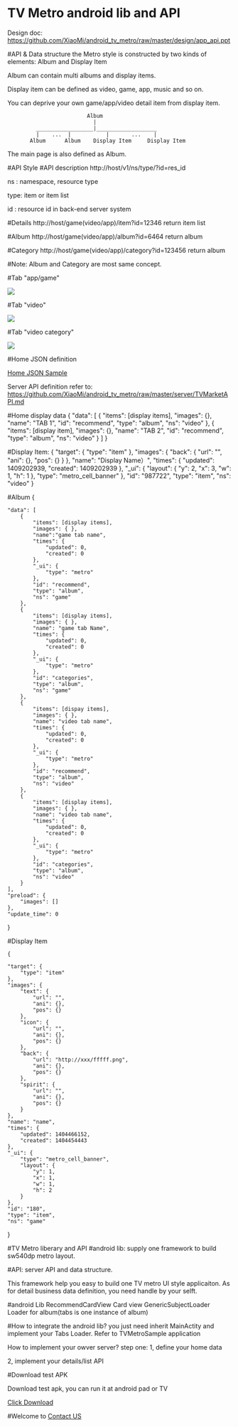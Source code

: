 # TV Metro android lib and API
Design doc:
https://github.com/XiaoMi/android_tv_metro/raw/master/design/app_api.ppt


#API & Data structure
the Metro style is constructed by two kinds of elements:
Album and Display Item

Album can contain multi albums and display items.

Display item can be defined as video, game, app, music and so on.

You can deprive your own game/app/video detail item from display item.

                             Album
                               |
             __________________|___________________
             |    ...  |           |       ...    |
           Album      Album    Display Item     Display Item
           
 The main page is also defined as Album.
 
#API Style
#API description
http://host/v1/ns/type/?id=res_id

ns  : namespace, resource type

type: item or item list

id  : resource id in back-end server system  

#Details
http://host/game(video/app)/item?id=12346
return item list

#Album
http://host/game(video/app)/album?id=6464
return album

#Category
http://host/game(video/app)/category?id=123456
return album
 
#Note:
Album and Category are most same concept. 

#Tab "app/game"

<img src="https://raw.githubusercontent.com/AiAndroid/stream/master/tv/game/en/app_en.png" />

#Tab "video" 

<img src="https://raw.githubusercontent.com/AiAndroid/stream/master/tv/game/en/video_en.png"/>

#Tab "video category"

<img src="https://raw.githubusercontent.com/AiAndroid/stream/master/tv/game/en/video_list_en.png"/>

#Home JSON definition
<p>
<a href="https://raw.githubusercontent.com/AiAndroid/stream/master/tv/game/home.json">Home JSON Sample</a>
</p>

Server API definition refer to:
https://github.com/XiaoMi/android_tv_metro/raw/master/server/TVMarketAPI.md


#Home display data
{
    "data": [
        {
            "items": [display items],
            "images": {},
            "name": "TAB 1",
            "id": "recommend",
            "type": "album",
            "ns": "video"
        },
        {
            "items": [display item],
            "images": {},
            "name": "TAB 2",
            "id": "recommend",
            "type": "album",
            "ns": "video"
        }
    ]
}

#Display Item:
{
    "target": {
        "type": "item"
    },
    "images": {
        "back": {
            "url": "",
            "ani": {},
            "pos": {}
        }
    },
    "name": "Display Name）",
    "times": {
        "updated": 1409202939,
        "created": 1409202939
    },
    "_ui": {
        "layout": {
            "y": 2,
            "x": 3,
            "w": 1,
            "h": 1
        },
        "type": "metro_cell_banner"
    },
    "id": "987722",
    "type": "item",
    "ns": "video"
}


#Album
{

    "data": [
        {
            "items": [display items],
            "images": { },
            "name":"game tab name",
            "times": {
                "updated": 0,
                "created": 0
            },
            "_ui": {
                "type": "metro"
            },
            "id": "recommend",
            "type": "album",
            "ns": "game"
        },
        {
            "items": [display items],
            "images": { },
            "name": "game tab Name",
            "times": {
                "updated": 0,
                "created": 0
            },
            "_ui": {
                "type": "metro"
            },
            "id": "categories",
            "type": "album",
            "ns": "game"
        },
        {
            "items": [dispay items],
            "images": { },
            "name": "video tab name",
            "times": {
                "updated": 0,
                "created": 0
            },
            "_ui": {
                "type": "metro"
            },
            "id": "recommend",
            "type": "album",
            "ns": "video"
        },
        {
            "items": [display items],
            "images": { },
            "name": "video tab name",
            "times": {
                "updated": 0,
                "created": 0
            },
            "_ui": {
                "type": "metro"
            },
            "id": "categories",
            "type": "album",
            "ns": "video"
        }
    ],
    "preload": {
        "images": []
    },
    "update_time": 0

}

#Display Item

    {
        
    "target": {
        "type": "item"
    },
    "images": {
        "text": {
            "url": "",
            "ani": {},
            "pos": {}
        },
        "icon": {
            "url": "",
            "ani": {},
            "pos": {}
        },
        "back": {
            "url": "http://xxx/fffff.png",
            "ani": {},
            "pos": {}
        },
        "spirit": {
            "url": "",
            "ani": {},
            "pos": {}
        }
    },
    "name": "name",
    "times": {
        "updated": 1404466152,
        "created": 1404454443
    },
    "_ui": {
        "type": "metro_cell_banner",
        "layout": {
            "y": 1,
            "x": 1,
            "w": 1,
            "h": 2
        }
    },
    "id": "180",
    "type": "item",
    "ns": "game"
}


#TV Metro liberary and API
#android lib:
supply one framework to build sw540dp metro layout.

#API:
server API and data structure.

This framework help you easy to build one TV metro UI style applicaiton. As for detail business data definition, you need handle by your selft.


#android Lib
RecommendCardView Card view
GenericSubjectLoader Loader for album(tabs is one instance of album)

#How to integrate the android lib?
you just need inherit MainActity and implement your Tabs Loader.
Refer to TVMetroSample application

How to implement your owver server?
step one:
1, define your home data

2, implement your details/list API

#Download test APK
<p>Download test apk, you can run it at android pad or TV</p>
<a href="https://github.com/AiAndroid/stream/raw/master/tv/game/androidTV.apk">Click Download</a>

#Welcome to <a href="mailto:liuhuadong78@gmail.com">Contact US<a/>
